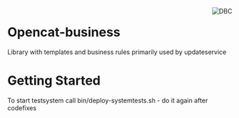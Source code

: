 
<img src="http://www.dbc.dk/logo.png" alt="DBC" title="DBC" align="right">

# Opencat-business
Library with templates and business rules primarily used by updateservice 

# Getting Started

To start testsystem call bin/deploy-systemtests.sh - do it again after codefixes

